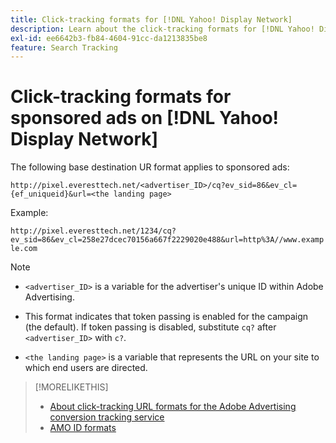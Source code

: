 ```yaml
---
title: Click-tracking formats for [!DNL Yahoo! Display Network]
description: Learn about the click-tracking formats for [!DNL Yahoo! Display Network] accounts.
exl-id: ee6642b3-fb84-4604-91cc-da1213835be8
feature: Search Tracking
---
```

# Click-tracking formats for sponsored ads on [!DNL Yahoo! Display Network]

The following base destination UR format applies to sponsored ads:

`http://pixel.everesttech.net/<advertiser_ID>/cq?ev_sid=86&ev_cl={ef_uniqueid}&url=<the landing page>`

Example:

`http://pixel.everesttech.net/1234/cq?ev_sid=86&ev_cl=258e27dcec70156a667f2229020e488&url=http%3A//www.example.com`

>[!NOTE]
>
>* `<advertiser_ID>` is a variable for the advertiser's unique ID within Adobe Advertising.
>
>* This format indicates that token passing is enabled for the campaign (the default). If token passing is disabled, substitute `cq?` after `<advertiser_ID>` with `c?`.
>
>* `<the landing page>` is a variable that represents the URL on your site to which end users are directed.

>[!MORELIKETHIS]
>
>* [About click-tracking URL formats for the Adobe Advertising conversion tracking service](formats-click-tracking-about.md)
>* [AMO ID formats](/help/integrations/analytics/ids.md#amo-id-formats)
